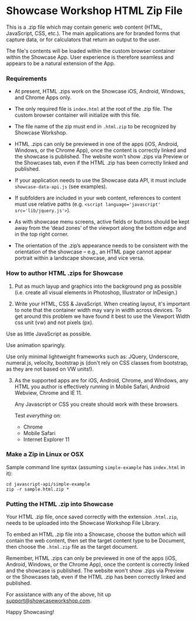 

Showcase Workshop HTML Zip File
======================================
This is a .zip file which may contain generic web content (HTML, JavaScript, CSS, etc.). The main applications are for
branded forms that capture data, or for calculators that return an output to the user.

The file's contents will be loaded within the custom browser container within the Showcase App. User experience is
therefore seamless and appears to be a natural extension of the App.

### Requirements

- At present, HTML .zips work on the Showcase iOS, Android, Windows, and Chrome Apps only.

- The only required file is `index.html` at the root of the .zip file. The custom browser container will initialize
with this file.

- The file name of the zip must end in `.html.zip` to be recognized by Showcase Workshop.

- HTML .zips can only be previewed in one of the apps (iOS, Android, Windows, or the Chrome App), once the content is correctly
linked and the showcase is published. The website won't show .zips via Preview or the Showcases tab, even if the HTML
.zip has been correctly linked and published.

- If your application needs to use the Showcase data API, it must include `showcase-data-api.js` (see examples).

- If subfolders are included in your web content, references to content must use relative
paths (e.g. `<script language='javascript' src='lib/jquery.js'>`).

- As with showcase menu screens, active fields or buttons should be kept away from the ‘dead zones’ of the viewport
along the bottom edge and in the top right corner.

- The orientation of the .zip’s appearance needs to be consistent with the orientation of the showcase – e.g., an
HTML page cannot appear portrait within a landscape showcase, and vice versa.

### How to author HTML .zips for Showcase

1. Put as much layup and graphics into the background png as possible (i.e. create all visual elements in
Photoshop, Illustrator or InDesign.)

2.	Write your HTML, CSS & JavaScript.  When creating layout, it's important to note that the container width may vary
in width across devices. To get around this problem we have found it best to use the Viewport Width css unit (vw) and
not pixels (px).

   Use as little JavaScript as possible.

   Use animation sparingly.

   Use only minimal lightweight frameworks such as: JQuery, Underscore, numeral.js, velocity, bootstrap js
(don't rely on CSS classes from bootstrap, as they are not based on VW units!).

3. As the supported apps are for iOS, Android, Chrome, and Windows, any HTML you author is effectively running in Mobile Safari, Android Webview, Chrome and IE 11.

   Any Javascript or CSS you create should work with these browsers.

   Test *everything* on:
   - Chrome
   - Mobile Safari
   - Internet Explorer 11

### Make a Zip in Linux or OSX

Sample command line syntax (assuming `simple-example` has `index.html` in it):

    cd javascript-api/simple-example
    zip -r sample.html.zip *

### Putting the HTML .zip into Showcase

Your HTML .zip file, once saved correctly with the extension `.html.zip`, needs to be uploaded into the Showcase
Workshop File Library.

To embed an HTML .zip file into a Showcase, choose the button which will contain the web content, then set the target
content type to be Document, then choose the `.html.zip` file as the target document.

Remember, HTML .zips can only be previewed in one of the apps (iOS, Android, Windows, or the Chrome App), once the content
is correctly linked and the showcase is published. The website won't show .zips via Preview or the Showcases tab,
even if the HTML .zip has been correctly linked and published.

For assistance with any of the above, hit up support@showcaseworkshop.com.

Happy Showcasing!
